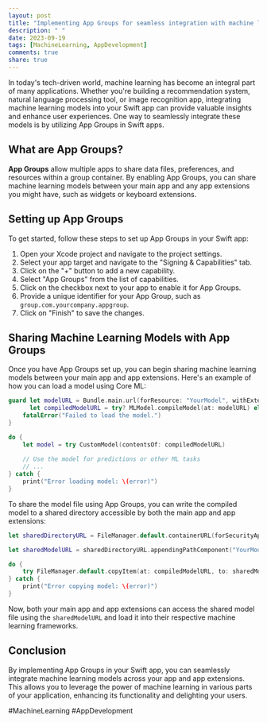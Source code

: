 ```yaml
---
layout: post
title: "Implementing App Groups for seamless integration with machine learning models in Swift apps"
description: " "
date: 2023-09-19
tags: [MachineLearning, AppDevelopment]
comments: true
share: true
---
```


In today's tech-driven world, machine learning has become an integral part of many applications. Whether you're building a recommendation system, natural language processing tool, or image recognition app, integrating machine learning models into your Swift app can provide valuable insights and enhance user experiences. One way to seamlessly integrate these models is by utilizing App Groups in Swift apps.

## What are App Groups?

**App Groups** allow multiple apps to share data files, preferences, and resources within a group container. By enabling App Groups, you can share machine learning models between your main app and any app extensions you might have, such as widgets or keyboard extensions.

## Setting up App Groups

To get started, follow these steps to set up App Groups in your Swift app:

1. Open your Xcode project and navigate to the project settings.
2. Select your app target and navigate to the "Signing & Capabilities" tab.
3. Click on the "+" button to add a new capability.
4. Select "App Groups" from the list of capabilities.
5. Click on the checkbox next to your app to enable it for App Groups.
6. Provide a unique identifier for your App Group, such as `group.com.yourcompany.appgroup`.
7. Click on "Finish" to save the changes.

## Sharing Machine Learning Models with App Groups

Once you have App Groups set up, you can begin sharing machine learning models between your main app and app extensions. Here's an example of how you can load a model using Core ML:

```swift
guard let modelURL = Bundle.main.url(forResource: "YourModel", withExtension: "mlmodelc"),
      let compiledModelURL = try? MLModel.compileModel(at: modelURL) else {
    fatalError("Failed to load the model.")
}

do {
    let model = try CustomModel(contentsOf: compiledModelURL)
    
    // Use the model for predictions or other ML tasks
    // ...
} catch {
    print("Error loading model: \(error)")
}
```

To share the model file using App Groups, you can write the compiled model to a shared directory accessible by both the main app and app extensions:

```swift
let sharedDirectoryURL = FileManager.default.containerURL(forSecurityApplicationGroupIdentifier: "group.com.yourcompany.appgroup")!

let sharedModelURL = sharedDirectoryURL.appendingPathComponent("YourModel.mlmodelc")

do {
    try FileManager.default.copyItem(at: compiledModelURL, to: sharedModelURL)
} catch {
    print("Error copying model: \(error)")
}
```

Now, both your main app and app extensions can access the shared model file using the `sharedModelURL` and load it into their respective machine learning frameworks.

## Conclusion

By implementing App Groups in your Swift app, you can seamlessly integrate machine learning models across your app and app extensions. This allows you to leverage the power of machine learning in various parts of your application, enhancing its functionality and delighting your users.

#MachineLearning #AppDevelopment